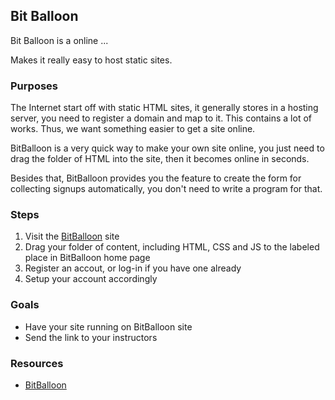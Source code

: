 ## Bit Balloon

Bit Balloon is a online ...

Makes it really easy to host static sites.

### Purposes

The Internet start off with static HTML sites, it generally stores in a hosting server, you need to register a domain and map to it. This contains a lot of works. Thus, we want something easier to get a site online.

BitBalloon is a very quick way to make your own site online, you just need to drag the folder of HTML into the site, then it becomes online in seconds.

Besides that, BitBalloon provides you the feature to create the form for collecting signups automatically, you don't need to write a program for that.

### Steps

1. Visit the [BitBalloon](https://www.bitballoon.com/) site
2. Drag your folder of content, including HTML, CSS and JS to the labeled place in BitBalloon home page
3. Register an accout, or log-in if you have one already
4. Setup your account accordingly

### Goals

- Have your site running on BitBalloon site
- Send the link to your instructors

### Resources

- [BitBalloon](https://www.bitballoon.com/)
